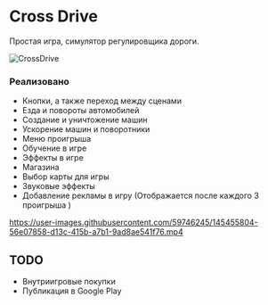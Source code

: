 # Cross Drive
Простая игра, симулятор регулировщика дороги.

![CrossDrive](https://user-images.githubusercontent.com/59746245/145455786-90d887a2-dbbb-4e6e-854b-2764d933cc62.png)

### Реализовано 
* Кнопки, а также переход между сценами
* Езда и повороты автомобилей
* Создание и уничтожение машин
* Ускорение машин и поворотники
* Меню проигрыша
* Обучение в игре
* Эффекты в игре
* Магазина
* Выбор карты для игры
* Звуковые эффекты
* Добавление рекламы в игру (Отображается после каждого 3 проигрыша )

https://user-images.githubusercontent.com/59746245/145455804-56e07858-d13c-415b-a7b1-9ad8ae541f76.mp4


## TODO
* Внутриигровые покупки
* Публикация в Google Play
